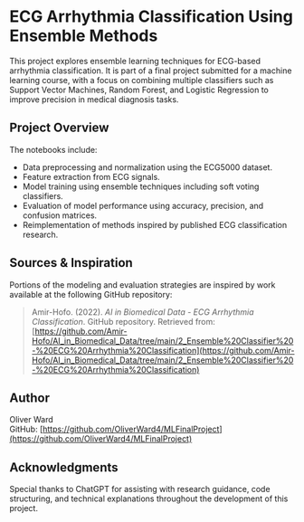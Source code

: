 # ECG Arrhythmia Classification Using Ensemble Methods

This project explores ensemble learning techniques for ECG-based arrhythmia classification. It is part of a final project submitted for a machine learning course, with a focus on combining multiple classifiers such as Support Vector Machines, Random Forest, and Logistic Regression to improve precision in medical diagnosis tasks.

## Project Overview

The notebooks include:
- Data preprocessing and normalization using the ECG5000 dataset.
- Feature extraction from ECG signals.
- Model training using ensemble techniques including soft voting classifiers.
- Evaluation of model performance using accuracy, precision, and confusion matrices.
- Reimplementation of methods inspired by published ECG classification research.

## Sources & Inspiration

Portions of the modeling and evaluation strategies are inspired by work available at the following GitHub repository:
> Amir-Hofo. (2022). *AI in Biomedical Data - ECG Arrhythmia Classification*. GitHub repository. Retrieved from: [https://github.com/Amir-Hofo/AI_in_Biomedical_Data/tree/main/2_Ensemble%20Classifier%20-%20ECG%20Arrhythmia%20Classification](https://github.com/Amir-Hofo/AI_in_Biomedical_Data/tree/main/2_Ensemble%20Classifier%20-%20ECG%20Arrhythmia%20Classification)

## Author

Oliver Ward  
GitHub: [https://github.com/OliverWard4/MLFinalProject](https://github.com/OliverWard4/MLFinalProject)

## Acknowledgments

Special thanks to ChatGPT for assisting with research guidance, code structuring, and technical explanations throughout the development of this project.
